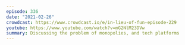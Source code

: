 ```yaml
---
episode: 336
date: "2021-02-26"
crowdcast: https://www.crowdcast.io/e/in-lieu-of-fun-episode-229
youtube: https://www.youtube.com/watch?v=mG2NlM23DVw
summary: Discussing the problem of monopolies, and tech platforms
---
```

